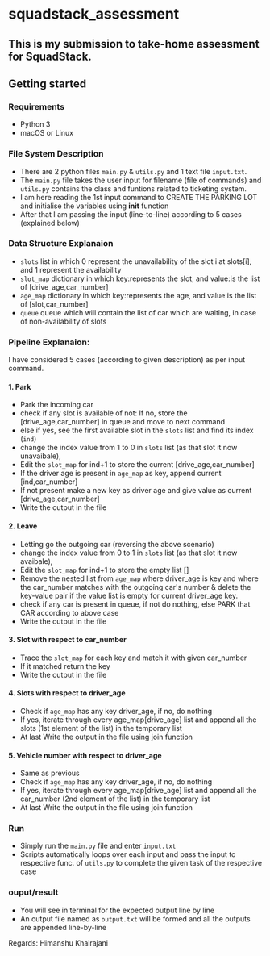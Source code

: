 # squadstack_assessment
## This is my submission to take-home assessment for SquadStack.

## Getting started
### Requirements
- Python 3
- macOS or Linux

### File System Description
- There are 2 python files ```main.py``` & ```utils.py``` and 1 text file ```input.txt```.
- The ```main.py``` file takes the user input for filename (file of commands) and ```utils.py``` contains the class and funtions related to ticketing system.
- I am here reading the 1st input command to CREATE THE PARKING LOT and initialise the variables using __init__ function
- After that I am passing the input (line-to-line) according to 5 cases (explained below)

### Data Structure Explanaion
- ```slots``` list in which 0 represent the unavailability of the slot i at slots[i], and 1 represent the availability 
- ```slot_map``` dictionary in which key:represents the slot, and value:is the list of [drive_age,car_number]
- ```age_map``` dictionary in which key:represents the age, and value:is the list of [slot,car_number]
- ```queue``` queue which will contain the list of car which are waiting, in case of non-availability of slots

### Pipeline Explanaion:
I have considered 5 cases (according to given description) as per input command.

#### 1. Park
- Park the incoming car
- check if any slot is available of not: If no, store the [drive_age,car_number] in queue and move to next command
- else if yes, see the first available slot in the ```slots``` list and find its index (```ind```)
- change the index value from 1 to 0 in ```slots``` list (as that slot it now unavaibale),
- Edit the ```slot_map``` for ind+1 to store the current [drive_age,car_number]
- If the driver age is present in ```age_map``` as key, append current [ind,car_number]
- If not present make a new key as driver age and give value as current [drive_age,car_number]
- Write the output in the file

#### 2. Leave
- Letting go the outgoing car (reversing the above scenario)
- change the index value from 0 to 1 in ```slots``` list (as that slot it now avaibale),
- Edit the ```slot_map``` for ind+1 to store the empty list []
- Remove the nested list from ```age_map``` where driver_age is key and where the car_number matches with the outgoing car's number & delete the key-value pair if the value list is empty for current driver_age key.
- check if any car is present in queue, if not do nothing, else PARK that CAR according to above case
- Write the output in the file 

#### 3. Slot with respect to car_number
- Trace the ```slot_map``` for each key and match it with given car_number
- If it matched return the key
- Write the output in the file

#### 4. Slots with respect to driver_age
- Check if ```age_map``` has any key driver_age, if no, do nothing
- If yes, iterate through every age_map[drive_age] list and append all the slots (1st element of the list) in the temporary list
- At last Write the output in the file using join function

#### 5. Vehicle number with respect to driver_age
- Same as previous
- Check if ```age_map``` has any key driver_age, if no, do nothing
- If yes, iterate through every age_map[drive_age] list and append all the car_number (2nd element of the list) in the temporary list
- At last Write the output in the file using join function

### Run
- Simply run the ```main.py``` file and enter ```input.txt```
- Scripts automatically loops over each input and pass the input to respective func. of ```utils.py``` to complete the given task of the respective case

### ouput/result
- You will see in terminal for the expected output line by line
- An output file named as ```output.txt``` will be formed and all the outputs are appended line-by-line


Regards: Himanshu Khairajani